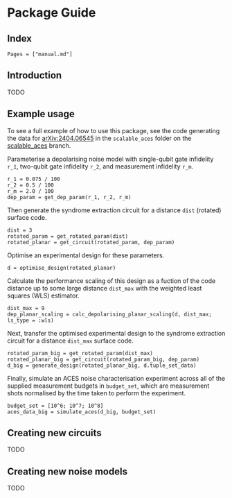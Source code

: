 # Package Guide

## Index

```@index
Pages = ["manual.md"]
```

## Introduction

TODO

## Example usage

To see a full example of how to use this package, see the code generating the data for [arXiv:2404.06545](https://arxiv.org/abs/2404.06545) in the `scalable_aces` folder on the [scalable_aces](https://github.com/evanhockings/AveragedCircuitEigenvalueSampling.jl/tree/scalable_aces) branch.

Parameterise a depolarising noise model with single-qubit gate infidelity `r_1`, two-qubit gate infidelity `r_2`, and measurement infidelity `r_m`.

```
r_1 = 0.075 / 100
r_2 = 0.5 / 100
r_m = 2.0 / 100
dep_param = get_dep_param(r_1, r_2, r_m)
```

Then generate the syndrome extraction circuit for a distance `dist` (rotated) surface code.

```
dist = 3
rotated_param = get_rotated_param(dist)
rotated_planar = get_circuit(rotated_param, dep_param)
```

Optimise an experimental design for these parameters.

```
d = optimise_design(rotated_planar)
```

Calculate the performance scaling of this design as a fuction of the code distance up to some large distance `dist_max` with the weighted least squares (WLS) estimator.

```
dist_max = 9
dep_planar_scaling = calc_depolarising_planar_scaling(d, dist_max; ls_type = :wls)
```

Next, transfer the optimised experimental design to the syndrome extraction circuit for a distance `dist_max` surface code.

```
rotated_param_big = get_rotated_param(dist_max)
rotated_planar_big = get_circuit(rotated_param_big, dep_param)
d_big = generate_design(rotated_planar_big, d.tuple_set_data)
```

Finally, simulate an ACES noise characterisation experiment across all of the supplied measurement budgets in `budget_set`, which are measurement shots normalised by the time taken to perform the experiment.

```
budget_set = [10^6; 10^7; 10^8]
aces_data_big = simulate_aces(d_big, budget_set)
```

## Creating new circuits

TODO

## Creating new noise models

TODO